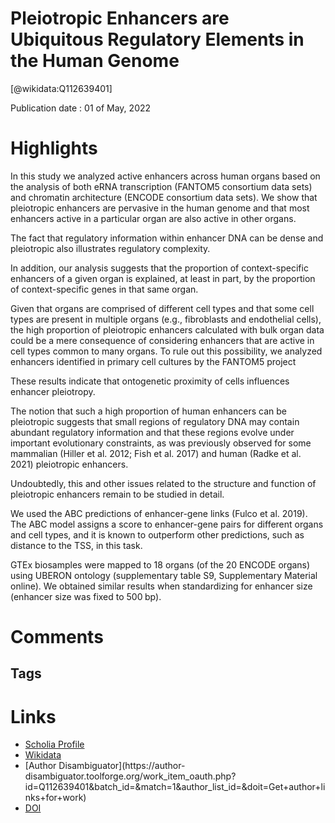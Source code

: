 
Pleiotropic Enhancers are Ubiquitous Regulatory Elements in the Human Genome
============================================================================
  
  [@wikidata:Q112639401]  
  
Publication date : 01 of May, 2022  

# Highlights

In this study we analyzed active enhancers across human organs based on the analysis of both eRNA transcription (FANTOM5 consortium data sets) and chromatin architecture (ENCODE consortium data sets). We show that pleiotropic enhancers are pervasive in the human genome and that most enhancers active in a particular organ are also active in other organs.

The fact that regulatory information within enhancer DNA can be dense and pleiotropic also illustrates regulatory complexity.

In addition, our analysis suggests that the proportion of context-specific enhancers of a given organ is explained, at least in part, by the proportion of context-specific genes in that same organ.


Given that organs are comprised of different cell types and that some cell types are present in multiple organs (e.g., fibroblasts and endothelial cells), the high proportion of pleiotropic enhancers calculated with bulk organ data could be a mere consequence of considering enhancers that are active in cell types common to many organs. To rule out this possibility, we analyzed enhancers identified in primary cell cultures by the FANTOM5 project 

These results indicate that ontogenetic proximity of cells influences enhancer pleiotropy.

The notion that such a high proportion of human enhancers can be pleiotropic suggests that small regions of regulatory DNA may contain abundant regulatory information and that these regions evolve under important evolutionary constraints, as was previously observed for some mammalian (Hiller et al. 2012; Fish et al. 2017) and human (Radke et al. 2021) pleiotropic enhancers.


Undoubtedly, this and other issues related to the structure and function of pleiotropic enhancers remain to be studied in detail.

We used the ABC predictions of enhancer-gene links (Fulco et al. 2019). The ABC model assigns a score to enhancer-gene pairs for different organs and cell types, and it is known to outperform other predictions, such as distance to the TSS, in this task.

GTEx biosamples were mapped to 18 organs (of the 20 ENCODE organs) using UBERON ontology (supplementary table S9, Supplementary Material online). We obtained similar results when standardizing for enhancer size (enhancer size was fixed to 500 bp).
  

# Comments

## Tags

# Links
  
 * [Scholia Profile](https://scholia.toolforge.org/work/Q112639401)  
 * [Wikidata](https://www.wikidata.org/wiki/Q112639401)  
 * [Author Disambiguator](https://author-
disambiguator.toolforge.org/work_item_oauth.php?id=Q112639401&batch_id=&match=1&author_list_id=&doit=Get+author+links+for+work)  
 * [DOI](https://doi.org/10.1093/GBE/EVAC071)  
